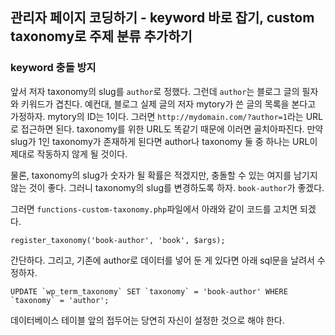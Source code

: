 ## 관리자 페이지 코딩하기 - keyword 바로 잡기, custom taxonomy로 주제 분류 추가하기

### keyword 충돌 방지

앞서 저자 taxonomy의 slug를 `author`로 정했다. 그런데 `author`는 블로그 글의 필자와 키워드가 겹친다. 예컨대, 블로그 실제 글의 저자 mytory가 쓴 글의 목록을 본다고 가정하자. mytory의 ID는 1이다. 그러면 `http://mydomain.com/?author=1`라는 URL로 접근하면 된다. taxonomy를 위한 URL도 똑같기 때문에 이러면 골치아파진다. 만약 slug가 1인 taxonomy가 존재하게 된다면 author나 taxonomy 둘 중 하나는 URL이 제대로 작동하지 않게 될 것이다. 

물론, taxonomy의 slug가 숫자가 될 확률은 적겠지만, 충돌할 수 있는 여지를 남기지 않는 것이 좋다. 그러니 taxonomy의 slug를 변경하도록 하자. `book-author`가 좋겠다.

그러면 `functions-custom-taxonomy.php`파일에서 아래와 같이 코드를 고치면 되겠다. 

    register_taxonomy('book-author', 'book', $args);

간단하다. 그리고, 기존에 author로 데이터를 넣어 둔 게 있다면 아래 sql문을 날려서 수정하자.

    UPDATE `wp_term_taxonomy` SET `taxonomy` = 'book-author' WHERE `taxonomy` = 'author';

데이터베이스 테이블 앞의 접두어는 당연히 자신이 설정한 것으로 해야 한다.

